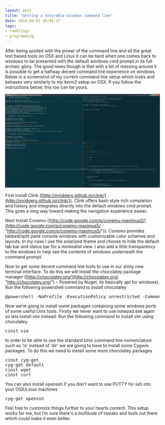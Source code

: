 ```yaml
---
layout: post
title: "Getting a tolerable windows command line"
date: 2014-04-01 16:04:17
tags:
- ramblings
- programming
---
```


After being spoiled with the power of the command line and all the great text based tools on OSX and Linux it can be hard when one comes back to windows to be presented with the default windows cmd prompt in its full archaic glory. The good news though is that with a bit of messing around it is possible to get a halfway decent command line experience on windows. Below is a screenshot of my current command line setup which looks and behaves very similarly to my iterm2 setup on OSX. If you follow the instructions below, this too can be yours.



[![image](/assets/images/news/rb-eKHqOjEur9TFBC7I-ug.png "image")](/assets/images/news/oCBGFVBg80eeIhslXMiJGQ.png)



First install Clink ([http://mridgers.github.io/clink/](http://mridgers.github.io/clink/)). Clink offers bash style rich completion and history and integrates directly into the default windows cmd prompt. This goes a long way toward making the navigation experience easier.

Next Install Conemu ([http://code.google.com/p/conemu-maximus5/](http://code.google.com/p/conemu-maximus5/ "http://code.google.com/p/conemu-maximus5/")). Conemu provides tabbed/split pane console windows with customizable color schemes and layouts. In my case I use the solarized theme and choose to hide the default tab bar and status bar for a minimalist view. I also add a little transparency to the windows to help see the contents of windows underneath the command prompt.

Now to get some decent command line tools to use in our shiny new terminal interface. To do this we will Install the chocolatey package manager ([http://chocolatey.org/](http://chocolatey.org/ "http://chocolatey.org/") – Powered by Nuget, its basically apt for windows). Run the following powershell command to install chocolatey
  <pre>@powershell -NoProfile -ExecutionPolicy unrestricted -Command &quot;iex ((new-object net.webclient).DownloadString('https://chocolatey.org/install.ps1'))&quot; &amp;&amp; SET PATH=%PATH%;%systemdrive%\chocolatey\bin</pre>

Now we’re going to install some packages containing some windows ports of some useful Unix tools. Firstly we never want to use notepad.exe again so lets install vim instead. Run the following command to install vim using chocolatey

<pre>cinst vim</pre>

In order to be able to use the standard Unix command line nomenclature such as 'ls' instead of 'dir' we are going to have to install some Cygwin packages. To do this we need to install some more chocolatey packages

<pre>cinst cyg-get
cyg-get default
cinst wget
cinst curl</pre>

You can also install openssh if you don't want to use PUTTY for ssh into your OSX/Linux machines

<pre>cyg-get openssh</pre>

Feel free to customize things further to your hearts content. This setup works for me, but I’m sure there's a multitude of tweaks and tools out there which could make it even better.